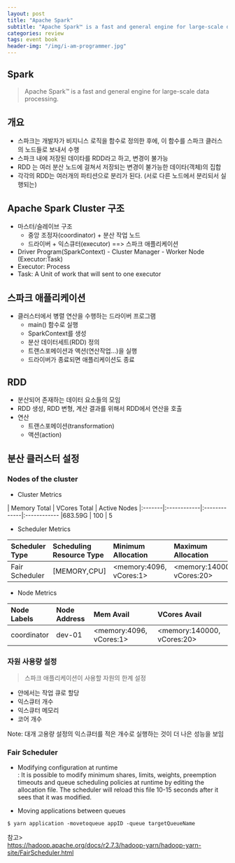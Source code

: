 ```yaml
---
layout: post
title: "Apache Spark"
subtitle: "Apache Spark™ is a fast and general engine for large-scale data processing."
categories: review
tags: event book
header-img: "/img/i-am-programmer.jpg"
---
```


## Spark
> Apache Spark™ is a fast and general engine for large-scale data processing.

## 개요
* 스파크는 개발자가 비지니스 로직을 함수로 정의한 후에, 이 함수를 스파크 클러스의 노드들로 보내서 수행
* 스파크 내에 저장된 데이타를 RDD라고 하고, 변경이 불가능
* RDD 는 여러 분산 노드에 걸쳐서 저장되는 변경이 불가능한 데이타(객체)의 집합
* 각각의 RDD는 여러개의 파티션으로 분리가 된다. (서로 다른 노드에서 분리되서 실행되는)

## Apache Spark Cluster 구조 
* 마스터/슬레이브 구조
  * 중앙 조정자(coordinator) + 분산 작업 노드
  * 드라이버 + 익스큐터(executor) ==> 스파크 애플리케이션
* Driver Program(SparkContext) - Cluster Manager - Worker Node (Executor:Task)
* Executor: Process
* Task: A Unit of work that will sent to one executor

## 스파크 애플리케이션
* 클러스터에서 병렬 연산을 수행하는 드라이버 프로그램
  - main() 함수로 실행
  - SparkContext를 생성
  - 분산 데이터세트(RDD) 정의
  - 트랜스포메이션과 액션(연산작업...)을 실행
  - 드라이버가 종료되면 애플리케이션도 종료

## RDD 

* 분산되어 존재하는 데이터 요소들의 모임
* RDD 생성, RDD 변형, 계산 결과를 위해서 RDD에서 연산을 호출
* 연산
  * 트랜스포메이션(transformation)
  * 액션(action)

## 분산 클러스터 설정

### Nodes of the cluster

* Cluster Metrics

| Memory Total | VCores Total | Active Nodes
|:-------|:------------|:-------------|:------------
|683.59G | 100 | 5

* Scheduler Metrics   

| Scheduler Type | Scheduling Resource Type | Minimum Allocation | Maximum Allocation 
|:---------------|:-------------------------|:-------------------|:------------------
| Fair Scheduler | [MEMORY,CPU] | <memory:4096, vCores:1> | <memory:140000, vCores:20> 

* Node Metrics   

| Node Labels | Node Address | Mem Avail | VCores Avail 
|:------------|:-------------|:----------|:------------
| coordinator | dev-01 | <memory:4096, vCores:1> | <memory:140000, vCores:20> 


### 자원 사용량 설정
> 스파크 애플리케이션이 사용할 자원의 한계 설정

   * 얀에서는 작업 큐로 할당
   * 익스큐터 개수
   * 익스큐터 메모리
   * 코어 개수

Note: 대개 고용량 설정의 익스큐터를 적은 개수로 실행하는 것이 더 나은 성능을 보임

### Fair Scheduler

* Modifying configuration at runtime  
: It is possible to modify minimum shares, limits, weights, preemption timeouts and queue scheduling policies at runtime by editing the allocation file. The scheduler will reload this file 10-15 seconds after it sees that it was modified.

* Moving applications between queues

```
$ yarn application -movetoqueue appID -queue targetQueueName
```

참고>  
https://hadoop.apache.org/docs/r2.7.3/hadoop-yarn/hadoop-yarn-site/FairScheduler.html